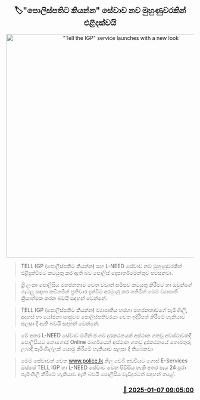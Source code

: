<p align='center'><b><h2 align='center' title='"Tell the IGP" service launches with a new look'>🏷"පොලිස්පතිට කියන්න" සේවාව නව මුහුණුවරකින් එළිදක්වයි</h2></b></p>
<p align='center'><img src='https://helakuru.sgp1.cdn.digitaloceanspaces.com/esana/images/lib/srilanka-police[1].jpg' width='600' alt='"Tell the IGP" service launches with a new look'></p>

> TELL IGP (පොලිස්පතිට කියන්න) සහ L-NEED සේවාව නව මුහුණුවරකින් එළිදැක්වීමට කටයුතු කර ඇති බව පොලිස් දෙපාර්තමේන්තුව පවසනවා.

> ශ්‍රී ලංකා පොලීසිය මහජනතාව වෙත වඩාත් සමීපව කටයුතු කිරීමට හා ඔවුන්ගේ ගැටලු සඳහා කඩිනමින් ප්‍රතිචාර දැක්වීම අරමුණු කර ගනිමින් මෙම ව්‍යාපෘති ක්‍රියාත්ම​ක කරන බවයි සඳහන් වෙන්නේ.

> TELL IGP (පොලිස්පතිට කියන්න) ව්‍යාපෘතිය හරහා මහජනතාවගේ පැමිණිලි, අදහස් හා යෝජනා සෘජුවම පොලිස්පතිවරයා වෙත ඉදිරිපත් කිරීමේ හැකියාව සලසා දී ඇති බවයි සඳහන් වෙන්නේ.

> මේ අතර L-NEED සේවාව මගින් ජංගම දුරකථනයක් අස්ථාන ගතවූ අවස්ථාවකදී පොලීසියට නොගොස් Online මාර්ගයෙන් අස්ථාන ගතවූ දුරකථනයේ තොරතුරු ලබාදී පැමිණිල්ලක් යොමු කිරීමේ හැකියාව සලසා දී තිබෙනවා

> මෙම සේවාවන් වෙත www.police.lk නිල වෙබි අඩවියට ගොස් E-Services ඔස්සේ TELL IGP හා L-NEED සේවාව වෙත පිවිසිය හැකි අතර පැය 24 පුරා පැමිණිලි කිරීමේ හැකියාව ඇති බවයි පොලීසිය වැඩිදුරටත් සඳහන් කළේ.



<h3 align='right'><a href='https://www.helakuru.lk/esana/p/106374/'>📅 2025-01-07 09:05:00</a></h3>
